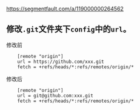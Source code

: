 https://segmentfault.com/a/119000000264562

## 修改`.git`文件夹下`config`中的`url`。

修改前

```shell
    [remote "origin"]
    url = https://github.com/xxx.git
    fetch = +refs/heads/*:refs/remotes/origin/*

```

修改后

```shell
    [remote "origin"]
    url = git@github.com:xxx.git
    fetch = +refs/heads/*:refs/remotes/origin/*

```

